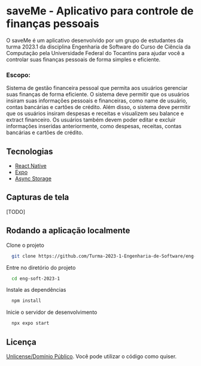 
# saveMe - Aplicativo para controle de finanças pessoais

O saveMe é um aplicativo desenvolvido por um grupo de estudantes da turma 2023.1 da disciplina Engenharia de Software do Curso de Ciência da Computação pela Universidade Federal do Tocantins para ajudar você a controlar suas finanças pessoais de forma simples e eficiente.

### Escopo:
Sistema de gestão financeira pessoal que permita aos usuários gerenciar suas finanças de forma eficiente. O sistema deve permitir que os usuários insiram suas informações pessoais e financeiras, como name de usuário, contas bancárias e cartões de crédito. Além disso, o sistema deve permitir que os usuários insiram despesas e receitas e visualizem seu balance e extract financeiro. Os usuários também devem poder editar e excluir informações inseridas anteriormente, como despesas, receitas, contas bancárias e cartões de crédito.

## Tecnologias

* [React Native](https://reactnative.dev/)
* [Expo](https://expo.dev/)
* [Async Storage](https://github.com/react-native-async-storage/async-storage)

## Capturas de tela

[TODO]
<!-- ![Screenshot](/screenshot.jpeg)
.
![Screenshot_Two](/screenshot_two.jpeg) -->

## Rodando a aplicação localmente

Clone o projeto

```bash
  git clone https://github.com/Turma-2023-1-Engenharia-de-Software/eng-soft-2023-1.git
```

Entre no diretório do projeto

```bash
  cd eng-soft-2023-1
```

Instale as dependências
```bash
  npm install
```

Inicie o servidor de desenvolvimento

```bash
  npx expo start
```

## Licença

[Unlicense/Domínio Público](https://choosealicense.com/licenses/#unlicense). Você pode utilizar o código como quiser.
